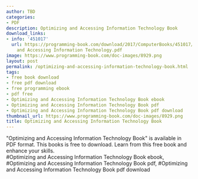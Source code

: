 ```yaml
---
author: TBD
categories:
- PDF
description: Optimizing and Accessing Information Technology Book
download_links:
- info: '451017'
  url: https://programming-book.com/download/2017/ComputerBooks/451017/Optimizing
    and Accessing Information Technology.pdf
image: https://www.programming-book.com/doc-images/8929.png
layout: post
permalink: /optimizing-and-accessing-information-technology-book.html
tags:
- free book download
- free pdf download
- free programming ebook
- pdf free
- Optimizing and Accessing Information Technology Book ebook
- Optimizing and Accessing Information Technology Book pdf
- Optimizing and Accessing Information Technology Book pdf download
thumbnail_url: https://www.programming-book.com/doc-images/8929.png
title: Optimizing and Accessing Information Technology Book
---
```


 
<div class="item-desc text-justify">
  "Optimizing and Accessing Information Technology Book" is available in PDF format. This books is free to download. Learn from this free book and enhance your skills.
  <br>
  #Optimizing and Accessing Information Technology Book ebook, #Optimizing and Accessing Information Technology Book pdf, #Optimizing and Accessing Information Technology Book pdf download
</div>